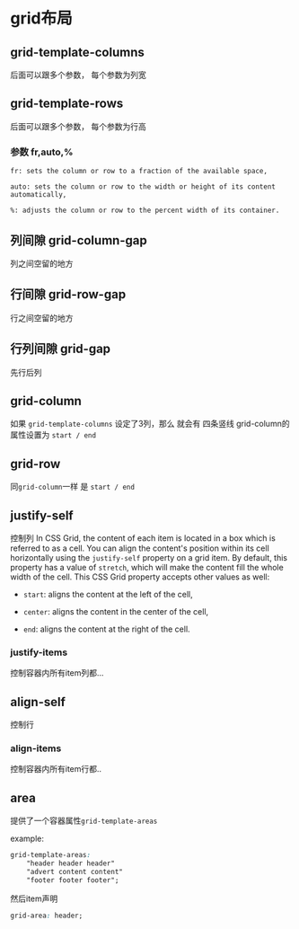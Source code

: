 # grid布局
## grid-template-columns
后面可以跟多个参数， 每个参数为列宽

## grid-template-rows
后面可以跟多个参数， 每个参数为行高

### 参数 fr,auto,%
```
fr: sets the column or row to a fraction of the available space,

auto: sets the column or row to the width or height of its content automatically,

%: adjusts the column or row to the percent width of its container.
```

## 列间隙 grid-column-gap
列之间空留的地方

## 行间隙 grid-row-gap
行之间空留的地方

## 行列间隙 grid-gap
先行后列

## grid-column
如果 `grid-template-columns` 设定了3列，那么 就会有 四条竖线
grid-column的属性设置为 `start / end`

## grid-row
同`grid-column`一样 是 `start / end`

## justify-self
控制列
In CSS Grid, the content of each item is located in a box which is referred to as a cell. You can align the content's position within its cell horizontally using the `justify-self` property on a grid item. By default, this property has a value of `stretch`, which will make the content fill the whole width of the cell. This CSS Grid property accepts other values as well:

- `start`: aligns the content at the left of the cell,

- `center`: aligns the content in the center of the cell,

- `end`: aligns the content at the right of the cell.
### justify-items
控制容器内所有item列都...

## align-self
控制行
### align-items
控制容器内所有item行都..

## area
提供了一个容器属性`grid-template-areas`

example:
```css
grid-template-areas:
    "header header header"
    "advert content content"
    "footer footer footer";
```

然后item声明 
```css
grid-area: header;
```
